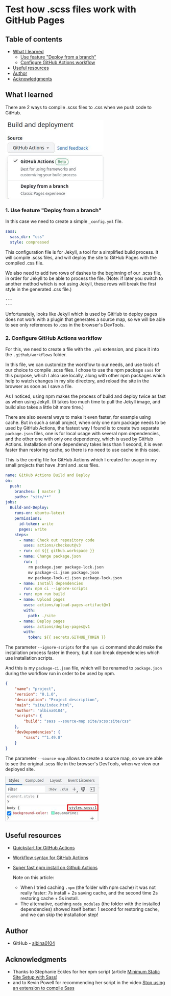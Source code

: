 # Test how .scss files work with GitHub Pages

## Table of contents

- [What I learned](#what-i-learned)
  - [Use feature "Deploy from a branch"](#1-use-feature-deploy-from-a-branch)
  - [Configure GitHub Actions workflow](#2-configure-github-actions-workflow)
- [Useful resources](#useful-resources)
- [Author](#author)
- [Acknowledgments](#acknowledgments)

## What I learned

There are 2 ways to compile .scss files to .css when we push code to GitHub.

![](./screenshots/1.jpg)

### 1. Use feature "Deploy from a branch"

In this case we need to create a simple `_config.yml` file.

```yml
sass:
  sass_dir: "css"
  style: compressed
```

This configuration file is for Jekyll, a tool for a simplified build process. It will compile .scss files, and will deploy the site to GitHub Pages with the compiled .css file.

We also need to add two rows of dashes to the beginning of our .scss file, in order for Jekyll to be able to process the file. (Note: if later you switch to another method which is not using Jekyll, these rows will break the first style in the generated .css file.)

```
---
---

```

Unfortunately, looks like Jekyll which is used by GitHub to deploy pages does not work with a plugin that generates a source map, so we will be able to see only references to .css in the browser's DevTools.

### 2. Configure GitHub Actions workflow

For this, we need to create a file with the `.yml` extension, and place it into the `.github/workflows` folder.

In this file, we can customize the workflow to our needs, and use tools of our choice to compile .scss files. I chose to use the npm package `sass` for this purpose, which I also use locally, along with other npm packages which help to watch changes in my site directory, and reload the site in the browser as soon as I save a file.

As I noticed, using npm makes the process of build and deploy twice as fast as when using Jekyll. (It takes too much time to pull the Jekyll image, and build also takes a little bit more time.)

There are also several ways to make it even faster, for example using cache. But in such a small project, when only one npm package needs to be used by GitHub Actions, the fastest way I found is to create two separate `package.json` files, one is for local usage with several npm dependencies, and the other one with only one dependency, which is used by GitHub Actions. Installation of one dependency takes less than 1 second, it is even faster than restoring cache, so there is no need to use cache in this case.

This is the config file for GitHub Actions which I created for usage in my small projects that have .html and .scss files.

```yml
name: GitHub Actions Build and Deploy
on: 
  push:
    branches: [ master ]
    paths: "site/**"
jobs:
  Build-and-Deploy:
    runs-on: ubuntu-latest
    permissions:
      id-token: write
      pages: write
    steps:
      - name: Check out repository code
        uses: actions/checkout@v3
      - run: cd ${{ github.workspace }}
      - name: Change package.json
        run: |
          rm package.json package-lock.json
          mv package-ci.json package.json
          mv package-lock-ci.json package-lock.json
      - name: Install dependencies
        run: npm ci --ignore-scripts
      - run: npm run build
      - name: Upload pages
        uses: actions/upload-pages-artifact@v1
        with:
          path: ./site
      - name: Deploy pages
        uses: actions/deploy-pages@v1
        with:
          token: ${{ secrets.GITHUB_TOKEN }}
```

The parameter `--ignore-scripts` for the `npm ci` command should make the installation process faster in theory, but it can break dependencies which use installation scripts.

And this is my `package-ci.json` file, which will be renamed to `package.json` during the workflow run in order to be used by npm.

```json
{
    "name": "project",
    "version": "0.1.0",
    "description": "Project description",
    "main": "site/index.html",
    "author": "albina0104",
    "scripts": {
        "build": "sass --source-map site/scss:site/css"
    },
    "devDependencies": {
        "sass": "^1.49.8"
    }
}
```

The parameter `--source-map` allows to create a source map, so we are able to see the original .scss file in the browser's DevTools, when we view our deployed site.

![](./screenshots/2.jpg)

## Useful resources

- [Quickstart for GitHub Actions](https://docs.github.com/en/actions/quickstart)
- [Workflow syntax for GitHub Actions](https://docs.github.com/en/actions/using-workflows/workflow-syntax-for-github-actions)
- [Super fast npm install on Github Actions](https://www.voorhoede.nl/en/blog/super-fast-npm-install-on-github-actions/)
    
    Note on this article:
    - When I tried caching `.npm` (the folder with npm cache) it was not really faster: 7s install + 2s saving cache, and the second time 2s restoring cache + 5s install.
    - The alternative, caching `node_modules` (the folder with the installed dependencies) showed itself better: 1 second for restoring cache, and we can skip the installation step!

## Author

- GitHub - [albina0104](https://github.com/albina0104)

## Acknowledgments

- Thanks to Stephanie Eckles for her npm script (article [Minimum Static Site Setup with Sass](https://thinkdobecreate.com/articles/minimum-static-site-sass-setup/))
- and to Kevin Powell for recommending her script in the video [Stop using an extension to compile Sass](https://youtu.be/o4cECvhrBo8)